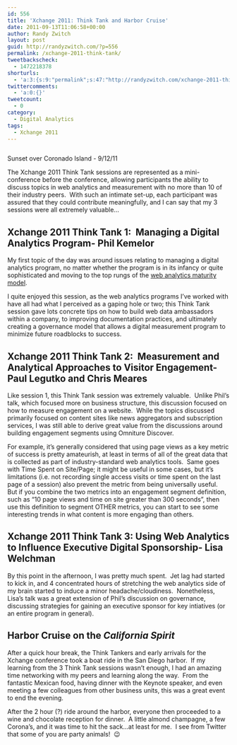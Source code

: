 ```yaml
---
id: 556
title: 'Xchange 2011: Think Tank and Harbor Cruise'
date: 2011-09-13T11:06:58+00:00
author: Randy Zwitch
layout: post
guid: http://randyzwitch.com/?p=556
permalink: /xchange-2011-think-tank/
tweetbackscheck:
  - 1472218378
shorturls:
  - 'a:3:{s:9:"permalink";s:47:"http://randyzwitch.com/xchange-2011-think-tank/";s:7:"tinyurl";s:26:"http://tinyurl.com/837syul";s:4:"isgd";s:19:"http://is.gd/ApZiVb";}'
twittercomments:
  - 'a:0:{}'
tweetcount:
  - 0
category:
  - Digital Analytics
tags:
  - Xchange 2011
---
```

<div id="attachment_558" style="width: 637px" class="wp-caption aligncenter">
  <img class="size-full wp-image-558" title="sunset-san-diego-harbor" src="http://i0.wp.com/randyzwitch.com/wp-content/uploads/2011/09/sunset-san-diego-harbor.jpg?fit=627%2C338" alt="" srcset="http://i0.wp.com/randyzwitch.com/wp-content/uploads/2011/09/sunset-san-diego-harbor.jpg?w=627 627w, http://i0.wp.com/randyzwitch.com/wp-content/uploads/2011/09/sunset-san-diego-harbor.jpg?resize=300%2C161 300w, http://i0.wp.com/randyzwitch.com/wp-content/uploads/2011/09/sunset-san-diego-harbor.jpg?resize=500%2C269 500w" sizes="(max-width: 627px) 100vw, 627px" data-recalc-dims="1" />

  <p class="wp-caption-text">
    Sunset over Coronado Island - 9/12/11
  </p>
</div>

The Xchange 2011 Think Tank sessions are represented as a mini-conference before the conference, allowing participants the ability to discuss topics in web analytics and measurement with no more than 10 of their industry peers.  With such an intimate set-up, each participant was assured that they could contribute meaningfully, and I can say that my 3 sessions were all extremely valuable&#8230;

<!--more-->

## Xchange 2011 Think Tank 1:  Managing a Digital Analytics Program- Phil Kemelor

My first topic of the day was around issues relating to managing a digital analytics program, no matter whether the program is in its infancy or quite sophisticated and moving to the top rungs of the <a title="Web Analytics Maturity Model" href="http://blog.immeria.net/2009/05/web-analytics-maturity-model.html" target="_blank">web analytics maturity model</a>.

I quite enjoyed this session, as the web analytics programs I&#8217;ve worked with have all had what I perceived as a gaping hole or two; this Think Tank session gave lots concrete tips on how to build web data ambassadors within a company, to improving documentation practices, and ultimately creating a governance model that allows a digital measurement program to minimize future roadblocks to success.





## Xchange 2011 Think Tank 2:  Measurement and Analytical Approaches to Visitor Engagement- Paul Legutko and Chris Meares

Like session 1, this Think Tank session was extremely valuable.  Unlike Phil&#8217;s talk, which focused more on business structure, this discussion focused on how to measure engagement on a website.  While the topics discussed primarily focused on content sites like news aggregators and subscription services, I was still able to derive great value from the discussions around building engagement segments using Omniture Discover.

For example, it&#8217;s generally considered that using page views as a key metric of success is pretty amateurish, at least in terms of all of the great data that is collected as part of industry-standard web analytics tools.  Same goes with Time Spent on Site/Page; it might be useful in some cases, but it&#8217;s limitations (i.e. not recording single access visits or time spent on the last page of a session) also prevent the metric from being universally useful.  But if you combine the two metrics into an engagement segment definition, such as &#8220;10 page views and time on site greater than 300 seconds&#8221;, then use this definition to segment OTHER metrics, you can start to see some interesting trends in what content is more engaging than others.

## Xchange 2011 Think Tank 3: Using Web Analytics to Influence Executive Digital Sponsorship- Lisa Welchman

By this point in the afternoon, I was pretty much spent.  Jet lag had started to kick in, and 4 concentrated hours of stretching the web analytics side of my brain started to induce a minor headache/cloudiness.  Nonetheless, Lisa&#8217;s talk was a great extension of Phil&#8217;s discussion on governance, discussing strategies for gaining an executive sponsor for key intiatives (or an entire program in general).

## Harbor Cruise on the _California Spirit_

After a quick hour break, the Think Tankers and early arrivals for the Xchange conference took a boat ride in the San Diego harbor.  If my learning from the 3 Think Tank sessions wasn&#8217;t enough, I had an amazing time networking with my peers and learning along the way.  From the fantastic Mexican food, having dinner with the Keynote speaker, and even meeting a few colleagues from other business units, this was a great event to end the evening.

After the 2 hour (?) ride around the harbor, everyone then proceeded to a wine and chocolate reception for dinner.  A little almond champagne, a few Corona&#8217;s, and it was time to hit the sack&#8230;at least for me.  I see from Twitter that some of you are party animals!  😉
